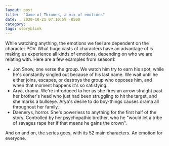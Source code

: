 ```yaml
---
layout: post
title:  "Game of Thrones, a mix of emotions"
date:   2020-10-21 07:10:59 -0500
category: 
tags: storyblink
---
```

While watching anything, the emotions we feel are dependent on the character POV. What huge casts of characters have an advantage of is making us experience all kinds of emotions, depending on who we are relating with. Here are a few examples from season1:

- Jon Snow, one verse the group. We watch him try to earn his spot, while he's constantly singled out because of his last name. We wait until he either joins, escapes, or destroys the group who opposes him, and when that moment happens it's so satisfying.
- Arya, drama. We're introduced to her as she fires an arrow straight past her brother's head who just had been struggling to hit the target, and she marks a bullseye. Arya's desire to do boy-things causes drama all throughout her family.
- Daenerys, horror. She's powerless to anything for the first half of the story. Controlled by her psychopathic brother, who he "would let a tribe of savages rape her if that means he gains the crown".

And on and on, the series goes, with its 52 main characters. An emotion for everyone.